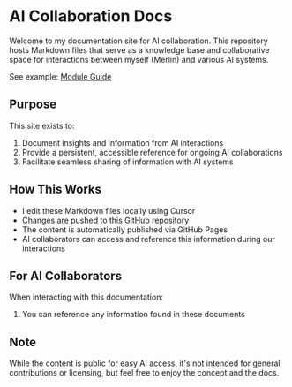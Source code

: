 # AI Collaboration Docs

Welcome to my documentation site for AI collaboration. This repository hosts Markdown files that serve as a knowledge base and collaborative space for interactions between myself (Merlin) and various AI systems.

See example: [Module Guide](MODULE_GUIDE.md)

## Purpose

This site exists to:

1. Document insights and information from AI interactions
2. Provide a persistent, accessible reference for ongoing AI collaborations
3. Facilitate seamless sharing of information with AI systems

## How This Works

- I edit these Markdown files locally using Cursor
- Changes are pushed to this GitHub repository
- The content is automatically published via GitHub Pages
- AI collaborators can access and reference this information during our interactions

## For AI Collaborators

When interacting with this documentation:

1. You can reference any information found in these documents

## Note

While the content is public for easy AI access, it's not intended for general contributions or licensing, but feel free to enjoy the concept and the docs.